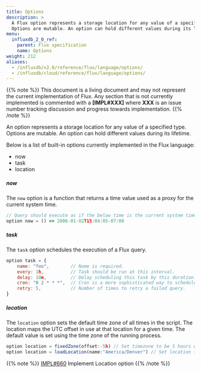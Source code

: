 ```yaml
---
title: Options
description: >
  A Flux option represents a storage location for any value of a specified type.
  Options are mutable. An option can hold different values during its lifetime.
menu:
  influxdb_2_0_ref:
    parent: Flux specification
    name: Options
weight: 212
aliases:
  - /influxdb/v2.0/reference/flux/language/options/
  - /influxdb/cloud/reference/flux/language/options/
---
```


{{% note %}}
This document is a living document and may not represent the current implementation of Flux.
Any section that is not currently implemented is commented with a **[IMPL#XXX]** where
**XXX** is an issue number tracking discussion and progress towards implementation.
{{% /note %}}

An option represents a storage location for any value of a specified type.
Options are mutable.
An option can hold different values during its lifetime.

Below is a list of built-in options currently implemented in the Flux language:

- now
- task
- location

##### now
The `now` option is a function that returns a time value used as a proxy for the current system time.

```js
// Query should execute as if the below time is the current system time
option now = () => 2006-01-02T15:04:05-07:00
```

##### task
The `task` option schedules the execution of a Flux query.

```js
option task = {
    name: "foo",        // Name is required.
    every: 1h,          // Task should be run at this interval.
    delay: 10m,         // Delay scheduling this task by this duration.
    cron: "0 2 * * *",  // Cron is a more sophisticated way to schedule. 'every' and 'cron' are mutually exclusive.
    retry: 5,           // Number of times to retry a failed query.
}
```

##### location
The `location` option sets the default time zone of all times in the script.
The location maps the UTC offset in use at that location for a given time.
The default value is set using the time zone of the running process.

```js
option location = fixedZone(offset:-5h) // Set timezone to be 5 hours west of UTC.
option location = loadLocation(name:"America/Denver") // Set location to be America/Denver.
```

{{% note %}}
[IMPL#660](https://github.com/influxdata/platform/issues/660) Implement Location option
{{% /note %}}
